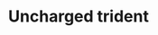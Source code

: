 ---
layout: item
title: Uncharged trident
item-id: 11908
datatable: true
id: 11908
name: "Uncharged trident"
members: true
lowalch: 27200
highalch: 40800
examine: "It needs to be charged with death runes, chaos runes, fire runes and coins."
monsters:
  - id: 492
    name: "Cave kraken"
    members: true
    combat_level: 127
    wiki_url: "https://oldschool.runescape.wiki/w/Cave_kraken"
    drops:
      - quantity: "1"
        rarity: 0.005
        drop_requirements: null
---